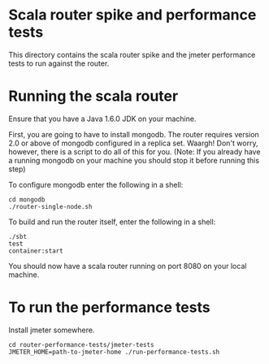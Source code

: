 # Scala router spike and performance tests

This directory contains the scala router spike and the jmeter performance tests to run against the router.

# Running the scala router

Ensure that you have a Java 1.6.0 JDK on your machine.

First, you are going to have to install mongodb. The router requires version 2.0 or above of mongodb configured in
a replica set. Waargh! Don't worry, however, there is a script to do all of this for you. (Note: If you already have a 
running mongodb on your machine you should stop it before running this step)

To configure mongodb enter the following in a shell:

    cd mongodb
    ./router-single-node.sh

To build and run the router itself, enter the following in a shell:

    ./sbt
    test
    container:start

You should now have a scala router running on port 8080 on your local machine.

# To run the performance tests

Install jmeter somewhere.

    cd router-performance-tests/jmeter-tests
    JMETER_HOME=path-to-jmeter-home ./run-performance-tests.sh


